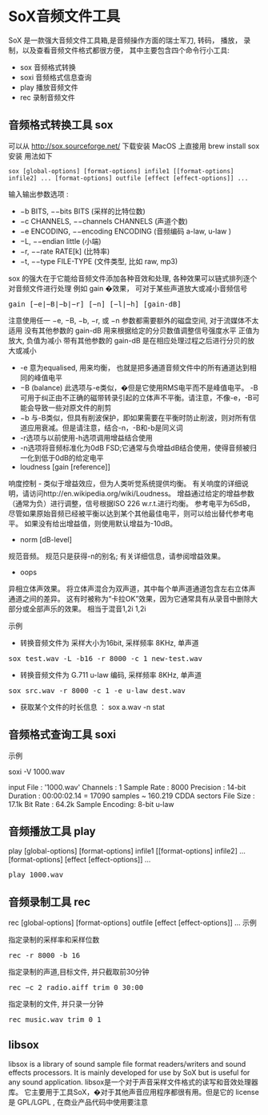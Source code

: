 # SoX音频文件工具

SoX 是一款强大音频文件工具箱,是音频操作方面的瑞士军刀, 转码， 播放， 录制，以及查看音频文件格式都很方便， 其中主要包含四个命令行小工具:

* sox 音频格式转换
* soxi 音频格式信息查询
* play 播放音频文件
* rec 录制音频文件

## 音频格式转换工具 sox

可以从 http://sox.sourceforge.net/ 下载安装
MacOS 上直接用 brew install sox 安装
用法如下

```
sox [global-options] [format-options] infile1 [[format-options] infile2] ... [format-options] outfile [effect [effect-options]] ...
```

输入输出参数选项 :

* −b BITS, −−bits BITS (采样的比特位数)
* −c CHANNELS, −−channels CHANNELS (声道个数)
* −e ENCODING, −−encoding ENCODING (音频编码 a-law, u-law )
* −L, −−endian little   (小端)
* −r, −−rate RATE[k] (比特率)
* −t, −−type FILE-TYPE (文件类型, 比如 raw, mp3)

sox 的强大在于它能给音频文件添加各种音效和处理, 各种效果可以链式排列逐个对音频文件进行处理
例如 gain �效果， 可对于某些声道放大或减小音频信号
<pre>
gain [−e|−B|−b|−r] [−n] [−l|−h] [gain-dB]
</pre>
注意使用任一 −e, −B, −b, −r, 或 −n 参数都需要额外的磁盘空间, 对于流媒体不太适用
没有其他参数的 gain-dB 用来根据给定的分贝数值调整信号强度水平
正值为放大, 负值为减小
带有其他参数的 gain-dB 是在相应处理过程之后进行分贝的放大或减小

* -e 意为equalised, 用来均衡， 也就是把多通道音频文件中的所有通道达到相同的峰值电平
* −B (balance) 此选项与-e类似，�但是它使用RMS电平而不是峰值电平。 -B可用于纠正由不正确的磁带转录引起的立体声不平衡。请注意，不像-e，-B可能会导致一些对原文件的削剪
* −b  与-B类似，但具有削波保护，即如果需要在平衡时防止削波，则对所有信道应用衰减。但是请注意，结合-n，-B和-b是同义词
* -r选项与以前使用-h选项调用增益结合使用
* -n选项将音频标准化为0dB FSD;它通常与负增益dB结合使用，使得音频被归一化到低于0dB的给定电平
* loudness [gain [reference]] 

响度控制 - 类似于增益效应，但为人类听觉系统提供均衡。 有关响度的详细说明，请访问http://en.wikipedia.org/wiki/Loudness。 增益通过给定的增益参数（通常为负）进行调整，信号根据ISO 226 w.r.t.进行均衡。 参考电平为65dB，尽管如果原始音频已经被平衡以达到某个其他最佳电平，则可以给出替代参考电平。 如果没有给出增益值，则使用默认增益为-10dB。

* norm [dB-level]

规范音频。 规范只是获得-n的别名; 有关详细信息，请参阅增益效果。

* oops

异相立体声效果。 将立体声混合为双声道，其中每个单声道通道包含左右立体声通道之间的差异。 这有时被称为“卡拉OK”效果，因为它通常具有从录音中删除大部分或全部声乐的效果。 相当于混音1,2i 1,2i

示例

* 转换音频文件为 采样大小为16bit, 采样频率 8KHz, 单声道

<pre>
sox test.wav -L -b16 -r 8000 -c 1 new-test.wav
</pre>

* 转换音频文件为 G.711 u-law 编码, 采样频率 8KHz, 单声道

<pre>
sox src.wav -r 8000 -c 1 -e u-law dest.wav
</pre>

* 获取某个文件的时长信息 ： sox a.wav -n stat

## 音频格式查询工具 soxi

示例

soxi -V 1000.wav

input File     : '1000.wav'
Channels       : 1
Sample Rate    : 8000
Precision      : 14-bit
Duration       : 00:00:02.14 = 17090 samples ~ 160.219 CDDA sectors
File Size      : 17.1k
Bit Rate       : 64.2k
Sample Encoding: 8-bit u-law

## 音频播放工具 play

play [global-options] [format-options] infile1 [[format-options] infile2] ... [format-options] [effect [effect-options]] ...
<pre>
play 1000.wav
</pre>

## 音频录制工具 rec

rec [global-options] [format-options] outfile [effect [effect-options]] ...
示例

指定录制的采样率和采样位数
<pre>
rec -r 8000 -b 16
</pre>
指定录制的声道,目标文件, 并只截取前30分钟
<pre>
rec −c 2 radio.aiff trim 0 30:00
</pre>
指定录制的文件, 并只录一分钟
<pre>
rec music.wav trim 0 1
</pre>

## libsox

libsox is a library of sound sample file format readers/writers and sound effects processors. It is mainly developed for use by SoX but is useful for any sound application.
libsox是一个对于声音采样文件格式的读写和音效处理器库。 它主要用于工具SoX，�对于其他声音应用程序都很有用。但是它的 license 是 GPL/LGPL , 在商业产品代码中使用要注意
